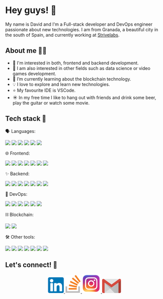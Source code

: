 # Hey guys! 👋

My name is David and I'm a Full-stack developer and DevOps engineer passionate about new technologies. I am from Granada, a beautiful city in the south of Spain,
and currently working at <a href="https://strivelabs.io/">Strivelabs</a>.

## About me 👨‍💻

- 👀 I'm interested in both, frontend and backend development.
- 🤔 I am also interested in other fields such as data science or video games development.
- 🌱 I’m currently learning about the blockchain technology.
- 💡 I love to explore and learn new technologies.
- ⭐ My favourite IDE is VSCode.
- ☀️ In my free time I like to hang out with friends and drink some beer, play the guitar or watch some movie.

## Tech stack 🧰

🗣️ Languages:

<img src="https://badges.aleen42.com/src/javascript.svg" /> <img src="https://badges.aleen42.com/src/typescript.svg" />
<img src="https://img.shields.io/badge/-Python-3776AB?logo=python&labelColor=grey" />
<img src="https://badges.aleen42.com/src/golang.svg" />
<img src="https://img.shields.io/badge/-Rust-000000?logo=rust&labelColor=grey" />
<img src="https://img.shields.io/badge/-Solidity-363636?logo=solidity&labelColor=grey" />

🌐 Frontend:

<img src="https://badges.aleen42.com/src/react.svg" /> <img src="https://badges.aleen42.com/src/vue.svg" />
<img src="https://badges.aleen42.com/src/javascript.svg" />
<img src="https://img.shields.io/badge/-HTML5-E34F26?logo=html5&logoColor=white&labelColor=grey" />
<img src="https://img.shields.io/badge/-CSS3-1572B6?logo=css3&labelColor=grey" />
<img src="https://img.shields.io/badge/-Material%20UI-0081CB?logo=material-ui&labelColor=grey" />
<img src="https://img.shields.io/badge/-Bootstrap-7952B3?logo=bootstrap&labelColor=grey" />

✨ Backend:

<img src="https://badges.aleen42.com/src/node.svg" /> <img src="https://img.shields.io/badge/-Express-000000?logo=express&labelColor=grey" />
<img src="https://img.shields.io/badge/-GraphQL-E10098?logo=graphql&labelColor=grey" />
<img src="https://img.shields.io/badge/-Apollo-311C87?logo=apollo-graphql&labelColor=grey" />
<img src="https://img.shields.io/badge/-MongoDB-47A248?logo=mongodb&labelColor=grey" />
<img src="https://img.shields.io/badge/-PostgreSQL-336791?logo=postgresql&labelColor=grey" />
<img src="https://img.shields.io/badge/-Firebase-FFCA28?logo=firebase&labelColor=grey" />

👷 DevOps:

<img src="https://img.shields.io/badge/-AWS-232F3E?logo=amazon-aws&labelColor=grey" /> <img src="https://badges.aleen42.com/src/docker.svg" />
<img src="https://img.shields.io/badge/-Kubernetes-326CE5?logo=kubernetes&labelColor=grey" />
<img src="https://badges.aleen42.com/src/gitlab.svg" /> <img src="https://img.shields.io/badge/-CircleCI-343434?logo=circleci&labelColor=grey" />
<img src="https://img.shields.io/badge/-Heroku-430098?logo=heroku&labelColor=grey" />

⛓ Blockchain:

<img src="https://img.shields.io/badge/-Bitcoin-F7931A?logo=bitcoin&labelColor=grey" /> <img src="https://img.shields.io/badge/-Ethereum-3C3C3D?logo=ethereum&labelColor=grey" />

🛠️ Other tools:

<img src="https://badges.aleen42.com/src/visual_studio_code.svg" /> <img src="https://badges.aleen42.com/src/github.svg" />
<img src="https://badges.aleen42.com/src/gitlab.svg" /> <img src="https://img.shields.io/badge/-Slack-4A154B?logo=slack&labelColor=grey" />
<img src="https://badges.aleen42.com/src/eslint.svg" /> <img src="https://img.shields.io/badge/-Unity-000000?logo=unity&labelColor=grey" />
<img src="https://img.shields.io/badge/-Unreal%20Engine-313131?logo=unreal-engine&labelColor=grey" />

## Let's connect! 🍻

<p align="center">
  <a href="https://www.linkedin.com/in/david-fern%C3%A1ndez-ortiz-139b7312a/">
    <img width="50" src="https://github.com/davidivad96/davidivad96/blob/main/logos/linkedin-logo.png?raw=true" />
  </a>
  <a href="https://stackoverflow.com/users/12181519/david-fern%c3%a1ndez-ortiz">
    <img width="50" src="https://github.com/davidivad96/davidivad96/blob/main/logos/stackoverflow-logo.png?raw=true" />
  </a>
  <a href="https://www.instagram.com/davidivad96/">
    <img width="60" src="https://github.com/davidivad96/davidivad96/blob/main/logos/instagram-logo.png?raw=true" />
  </a>
  <a href="mailto:davidivad96@gmail.com">
    <img width="60" src="https://github.com/davidivad96/davidivad96/blob/main/logos/gmail-logo.png?raw=true" />
  </a>
</p>

<!---
- 👀 I’m interested in ...
- 🌱 I’m currently learning ...
- 💞️ I’m looking to collaborate on ...
- 📫 How to reach me ...
--->

<!---
davidivad96/davidivad96 is a ✨ special ✨ repository because its `README.md` (this file) appears on your GitHub profile.
You can click the Preview link to take a look at your changes.
--->

